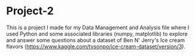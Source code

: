 # Project-2

This is a project I made for my Data Management and Analysis file where I used Python and some associated libraries (numpy, matplotlib) to explore and answer some questions about a dataset of Ben N' Jerry's Ice cream flavors (https://www.kaggle.com/tysonpo/ice-cream-dataset/version/3).
